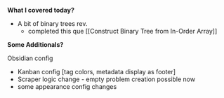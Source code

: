 

**What I covered today?**
-  A bit of binary trees rev.
   - completed this que [[Construct Binary Tree from In-Order Array]]
     

**Some Additionals?**

Obsidian config
- Kanban config [tag colors, metadata display as footer]
- Scraper logic change - empty problem creation possible now
- some appearance config changes